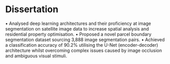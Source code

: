 # Dissertation
•	Analysed deep learning architectures and their proficiency at image segmentation on satellite image data to increase spatial analysis and residential property optimisation.
•	Proposed a novel parcel boundary segmentation dataset sourcing 3,888 image segmentation pairs.
•	Achieved a classification accuracy of 90.2% utilising the U-Net (encoder-decoder) architecture whilst overcoming complex issues caused by image occlusion and ambiguous visual stimuli.
